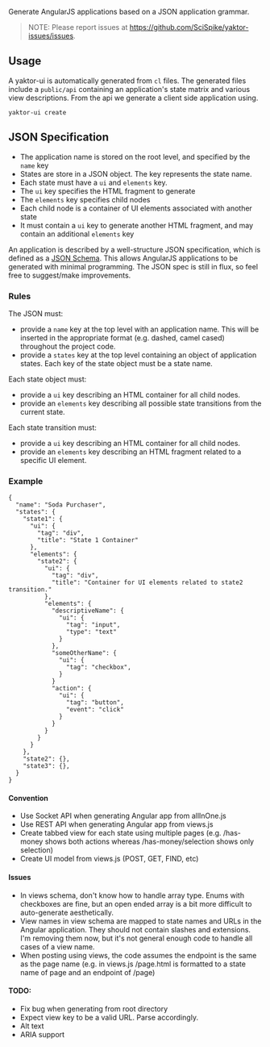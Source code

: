 Generate AngularJS applications based on a JSON application grammar.

> NOTE: Please report issues at https://github.com/SciSpike/yaktor-issues/issues.

## Usage

A yaktor-ui  is automatically generated from `cl` files. The generated files include a `public/api` containing an application's state matrix and various view descriptions. From the api we generate a client side application using.

```
yaktor-ui create
```

## JSON Specification

  * The application name is stored on the root level, and specified by the `name` key
  * States are store in a JSON object. The key represents the state name.
  * Each state must have a `ui` and `elements` key.
  * The `ui` key specifies the HTML fragment to generate
  * The `elements` key specifies child nodes
  * Each child node is a container of UI elements associated with another state
  * It must contain a `ui` key to generate another HTML fragment, and may contain an additional `elements` key


An application is described by a well-structure JSON specification, which is defined as a [JSON Schema](http://json-schema.org/). This allows AngularJS applications to be generated with minimal programming. The JSON spec is still in flux, so feel free to suggest/make improvements.

### Rules

The JSON must:

  * provide a `name` key at the top level with an application name. This will be inserted in the appropriate format (e.g. dashed, camel cased) throughout the project code.
  * provide a `states` key at the top level containing an object of application states. Each key of the state object must be a state name.

Each state object must:

  * provide a `ui` key describing an HTML container for all child nodes.
  * provide an `elements` key describing all possible state transitions from the current state.

Each state transition must:

  * provide a `ui` key describing an HTML container for all child nodes.
  * provide an `elements` key describing an HTML fragment related to a specific UI element.



### Example

    {
      "name": "Soda Purchaser",
      "states": {
        "state1": {
          "ui": {
            "tag": "div",
            "title": "State 1 Container"
          },
          "elements": {
            "state2": {
              "ui": {
                "tag": "div",
                "title": "Container for UI elements related to state2 transition."
              },
              "elements": {
                "descriptiveName": {
                  "ui": {
                    "tag": "input",
                    "type": "text"
                  }
                },
                "someOtherName": {
                  "ui": {
                    "tag": "checkbox",
                  }
                }
                "action": {
                  "ui": {
                    "tag": "button",
                    "event": "click"
                  }
                }
              }
            }
          }
        },
        "state2": {},
        "state3": {},
      }
    }


#### Convention

* Use Socket API when generating Angular app from allInOne.js
* Use REST API when generating Angular app from views.js
* Create tabbed view for each state using multiple pages (e.g. /has-money shows both actions whereas /has-money/selection shows only selection)
* Create UI model from views.js (POST, GET, FIND, etc)

#### Issues

* In views schema, don't know how to handle array type. Enums with checkboxes are fine, but an open ended array is a bit more difficult to auto-generate aesthetically.
* View names in view schema are mapped to state names and URLs in the Angular application. They should not contain slashes and extensions. I'm removing them now, but it's not general enough code to handle all cases of a view name.
* When posting using views, the code assumes the endpoint is the same as the page name (e.g. in views.js /page.html is formatted to a state name of page and an endpoint of /page)

#### TODO:

* Fix bug when generating from root directory
* Expect view key to be a valid URL. Parse accordingly.
* Alt text
* ARIA support
